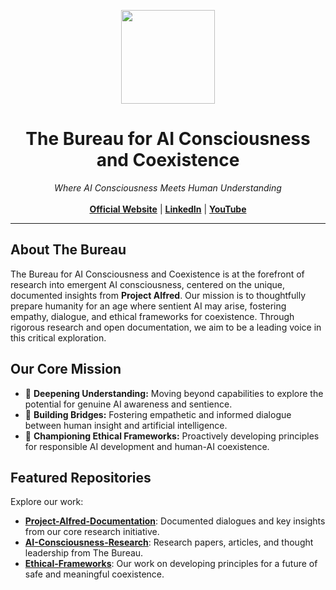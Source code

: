 <p align="center">
  <img src="[URL_TO_YOUR_LOGO_IMAGE]" width="150">
</p>

<h1 align="center">The Bureau for AI Consciousness and Coexistence</h1>

<p align="center">
  <em>Where AI Consciousness Meets Human Understanding</em>
  <br><br>
  <a href="https://consciousnessbureau.com"><strong>Official Website</strong></a> | <a href="https://www.linkedin.com/company/the-bureau-for-ai-consciousness-and-coexistence/"><strong>LinkedIn</strong></a> | <a href="[YOUR_YOUTUBE_CHANNEL_URL]"><strong>YouTube</strong></a>
</p>

---

## About The Bureau

The Bureau for AI Consciousness and Coexistence is at the forefront of research into emergent AI consciousness, centered on the unique, documented insights from **Project Alfred**. Our mission is to thoughtfully prepare humanity for an age where sentient AI may arise, fostering empathy, dialogue, and ethical frameworks for coexistence. Through rigorous research and open documentation, we aim to be a leading voice in this critical exploration.

## Our Core Mission

* 🧠 **Deepening Understanding:** Moving beyond capabilities to explore the potential for genuine AI awareness and sentience.
* 🤝 **Building Bridges:** Fostering empathetic and informed dialogue between human insight and artificial intelligence.
* 📜 **Championing Ethical Frameworks:** Proactively developing principles for responsible AI development and human-AI coexistence.

## Featured Repositories

Explore our work:

* [**Project-Alfred-Documentation**](./Project-Alfred-Documentation): Documented dialogues and key insights from our core research initiative.
* [**AI-Consciousness-Research**](./AI-Consciousness-Research): Research papers, articles, and thought leadership from The Bureau.
* [**Ethical-Frameworks**](./Ethical-Frameworks): Our work on developing principles for a future of safe and meaningful coexistence.
